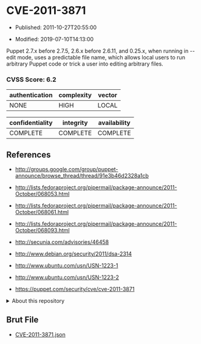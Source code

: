 # CVE-2011-3871

- Published: 2011-10-27T20:55:00

- Modified: 2019-07-10T14:13:00

Puppet 2.7.x before 2.7.5, 2.6.x before 2.6.11, and 0.25.x, when running in --edit mode, uses a predictable file name, which allows local users to run arbitrary Puppet code or trick a user into editing arbitrary files.

### CVSS Score: **6.2**

| authentication | complexity | vector |
| --- | --- | --- |
| NONE | HIGH | LOCAL |

| confidentiality | integrity | availability |
| --- | --- | --- |
| COMPLETE | COMPLETE | COMPLETE |

## References

* http://groups.google.com/group/puppet-announce/browse_thread/thread/91e3b46d2328a1cb

* http://lists.fedoraproject.org/pipermail/package-announce/2011-October/068053.html

* http://lists.fedoraproject.org/pipermail/package-announce/2011-October/068061.html

* http://lists.fedoraproject.org/pipermail/package-announce/2011-October/068093.html

* http://secunia.com/advisories/46458

* http://www.debian.org/security/2011/dsa-2314

* http://www.ubuntu.com/usn/USN-1223-1

* http://www.ubuntu.com/usn/USN-1223-2

* https://puppet.com/security/cve/cve-2011-3871

<details>
<summary>About this repository</summary> 

  This repository is part of the project [Live Hack CVE](https://github.com/Live-Hack-CVE). Main website can be found [www.live-hack.org](https://www.live-hack.org) 
  
  Made by [Sn0wAlice](https://github.com/Sn0wAlice) for the people that care about security and need to have a feed of the latest CVEs. Hope you enjoy it, don't forget to star the repo and follow me on [Twitter](https://twitter.com/Sn0wAlice) and [Github](https://github.com/Sn0wAlice). And that is my [personnal website](https://www.alice-snow.me/)

  - [Home Page](https://github.com/Live-Hack-CVE)
  - [Framework](https://github.com/Live-Hack-CVE/cve-framework)
  - [CVE database](https://github.com/Live-Hack-CVE/full_database)
  - [Changelog](https://github.com/Live-Hack-CVE/Changelog)
</details>

## Brut File

* [CVE-2011-3871.json](https://raw.githubusercontent.com/Live-Hack-CVE/full_database/main/cves/2011/CVE-2011-3871.json)

